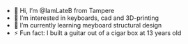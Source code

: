 - 👋 Hi, I’m @IamLateB from Tampere
- 👀 I’m interested in keyboards, cad and 3D-printing
- 🌱 I’m currently learning meyboard structural design
- ⚡ Fun fact: I built a guitar out of a cigar box at 13 years old

<!---
IamLateB/IamLateB is a ✨ special ✨ repository because its `README.md` (this file) appears on your GitHub profile.
You can click the Preview link to take a look at your changes.
--->
